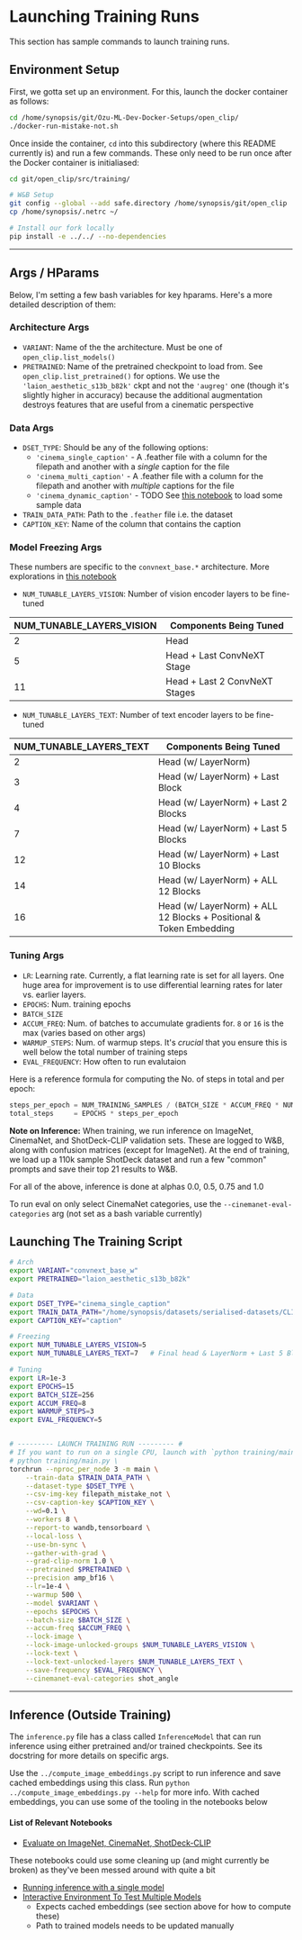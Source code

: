 # Launching Training Runs

This section has sample commands to launch training runs.


## Environment Setup

First, we gotta set up an environment. For this, launch the docker container as follows:
```bash
cd /home/synopsis/git/Ozu-ML-Dev-Docker-Setups/open_clip/
./docker-run-mistake-not.sh
```

Once inside the container, `cd` into this subdirectory (where this README currently is) and run a few commands. These only need to be run once after the Docker container is initialiased:
```bash
cd git/open_clip/src/training/

# W&B Setup
git config --global --add safe.directory /home/synopsis/git/open_clip
cp /home/synopsis/.netrc ~/

# Install our fork locally
pip install -e ../../ --no-dependencies
```

---

## Args / HParams

Below, I'm setting a few bash variables for key hparams. Here's a more detailed description of them:
### Architecture Args
* `VARIANT`: Name of the the architecture. Must be one of `open_clip.list_models()`
* `PRETRAINED`: Name of the pretrained checkpoint to load from. See `open_clip.list_pretrained()` for options. We use the `'laion_aesthetic_s13b_b82k'` ckpt and not the `'augreg'` one (though it's slightly higher in accuracy) because the additional augmentation destroys features that are useful from a cinematic perspective

### Data Args
* `DSET_TYPE`: Should be any of the following options:
    - `'cinema_single_caption'` - A .feather file with a column for the filepath and another with a _single_ caption for the file
    - `'cinema_multi_caption'` - A .feather file with a column for the filepath and another with _multiple_ captions for the file
    - `'cinema_dynamic_caption'` - TODO
See [this notebook](https://github.com/Synopsis/CinemaNet-CLIP/blob/main/notebooks/data%20--%20debug%20training%20dataset%20classes.ipynb) to load some sample data
* `TRAIN_DATA_PATH`: Path to the `.feather` file i.e. the dataset
* `CAPTION_KEY`: Name of the column that contains the caption



### Model Freezing Args

These numbers are specific to the `convnext_base.*` architecture. More explorations in [this notebook](https://github.com/Synopsis/CinemaNet-CLIP/blob/main/notebooks/arch%20--%20convnext%20breakdown.ipynb) 
* `NUM_TUNABLE_LAYERS_VISION`: Number of vision encoder layers to be fine-tuned

| **NUM_TUNABLE_LAYERS_VISION** | **Components Being Tuned** |
| --- | --- |
| 2 | Head |
| 5 | Head + Last ConvNeXT Stage |
| 11 | Head + Last 2 ConvNeXT Stages |


* `NUM_TUNABLE_LAYERS_TEXT`: Number of text encoder layers to be fine-tuned

| **NUM_TUNABLE_LAYERS_TEXT** | **Components Being Tuned** |
| --- | --- |
| 2 | Head (w/ LayerNorm) |
| 3 | Head (w/ LayerNorm) + Last Block |
| 4 | Head (w/ LayerNorm) + Last 2 Blocks |
| 7 | Head (w/ LayerNorm) + Last 5 Blocks |
| 12 | Head (w/ LayerNorm) + Last 10 Blocks |
| 14 | Head (w/ LayerNorm) + ALL 12 Blocks |
| 16 | Head (w/ LayerNorm) + ALL 12 Blocks + Positional & Token Embedding |


### Tuning Args

* `LR`: Learning rate. Currently, a flat learning rate is set for all layers. One huge area for improvement is to use differential learning rates for later vs. earlier layers.
* `EPOCHS`: Num. training epochs
* `BATCH_SIZE`
* `ACCUM_FREQ`: Num. of batches to accumulate gradients for. `8` or `16` is the max (varies based on other args)
* `WARMUP_STEPS`: Num. of warmup steps. It's _crucial_ that you ensure this is well below the total number of training steps
* `EVAL_FREQUENCY`: How often to run evalutaion

Here is a reference formula for computing the No. of steps in total and per epoch:
```python
steps_per_epoch = NUM_TRAINING_SAMPLES / (BATCH_SIZE * ACCUM_FREQ * NUM_GPUS)
total_steps     = EPOCHS * steps_per_epoch
```

**Note on Inference:**
When training, we run inference on ImageNet, CinemaNet, and ShotDeck-CLIP validation sets. These are logged to W&B, along with confusion matrices (except for ImageNet).
At the end of training, we load up a 110k sample ShotDeck dataset and run a few "common" prompts and save their top 21 results to W&B.

For all of the above, inference is done at alphas 0.0, 0.5, 0.75 and 1.0

To run eval on only select CinemaNet categories, use the `--cinemanet-eval-categories` arg (not set as a bash variable currently)


## Launching The Training Script

```bash
# Arch
export VARIANT="convnext_base_w"
export PRETRAINED="laion_aesthetic_s13b_b82k"

# Data
export DSET_TYPE="cinema_single_caption"
export TRAIN_DATA_PATH="/home/synopsis/datasets/serialised-datasets/CLIP/CLIP-Training/Fine-Tuning-Playbook-Experiments/shot_angle__10k.feather"
export CAPTION_KEY="caption"

# Freezing
export NUM_TUNABLE_LAYERS_VISION=5
export NUM_TUNABLE_LAYERS_TEXT=7   # Final head & LayerNorm + Last 5 Blocks

# Tuning
export LR=1e-3
export EPOCHS=15
export BATCH_SIZE=256
export ACCUM_FREQ=8
export WARMUP_STEPS=3
export EVAL_FREQUENCY=5


# --------- LAUNCH TRAINING RUN --------- #
# If you want to run on a single CPU, launch with `python training/main.py`
# python training/main.py \
torchrun --nproc_per_node 3 -m main \
    --train-data $TRAIN_DATA_PATH \
    --dataset-type $DSET_TYPE \
    --csv-img-key filepath_mistake_not \
    --csv-caption-key $CAPTION_KEY \
    --wd=0.1 \
    --workers 8 \
    --report-to wandb,tensorboard \
    --local-loss \
    --use-bn-sync \
    --gather-with-grad \
    --grad-clip-norm 1.0 \
    --pretrained $PRETRAINED \
    --precision amp_bf16 \
    --lr=1e-4 \
    --warmup 500 \
    --model $VARIANT \
    --epochs $EPOCHS \
    --batch-size $BATCH_SIZE \
    --accum-freq $ACCUM_FREQ \
    --lock-image \
    --lock-image-unlocked-groups $NUM_TUNABLE_LAYERS_VISION \
    --lock-text \
    --lock-text-unlocked-layers $NUM_TUNABLE_LAYERS_TEXT \
    --save-frequency $EVAL_FREQUENCY \
    --cinemanet-eval-categories shot_angle
```

---

## Inference (Outside Training)

The `inference.py` file has a class called `InferenceModel` that can run inference using either pretrained and/or trained checkpoints. See its docstring for more details on specific args.

Use the `../compute_image_embeddings.py` script to run inference and save cached embeddings using this class.
Run `python ../compute_image_embeddings.py --help` for more info. With cached embeddings, you can use some of the tooling in the notebooks below

#### List of Relevant Notebooks

* [Evaluate on ImageNet, CinemaNet, ShotDeck-CLIP](https://github.com/rsomani95/open_clip/blob/no-center-crop/src/evaluate.ipynb)

These notebooks could use some cleaning up (and might currently be broken) as they've been messed around with quite a bit
* [Running inference with a single model](https://github.com/rsomani95/open_clip/blob/no-center-crop/src/inference-single-model.ipynb)
* [Interactive Environment To Test Multiple Models](https://github.com/rsomani95/open_clip/blob/no-center-crop/src/interactive-clip-explorer.ipynb)
    - Expects cached embeddings (see section above for how to compute these)
    - Path to trained models needs to be updated manually
